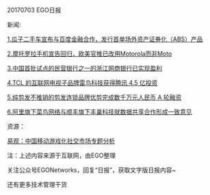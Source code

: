 20170703 EGO日报

新闻:

[1.瓜子二手车宣布与百度金融合作，发行首单场外资产证券化（ABS）产品](http://tech.qq.com/a/20170703/023567.htm)

[2.摩托罗拉手机宣告回归，欧美官推已改用Motorola而非Moto](http://tech.qq.com/a/20170702/007567.htm)

[3.中国首批试点的民营银行之一的浙江网商银行已实现盈利](http://tech.qq.com/a/20170703/022147.htm)

[4.TCL 的互联网电视子品牌雷鸟科技获得腾讯 4.5 亿投资](http://www.ifanr.com/865477)

[5.纯剪发不推销的剪发连锁品牌优剪完成数千万元人民币 A 轮融资](http://36kr.com/p/5081641.html)

[6.阿里旗下菜鸟网络与顺丰旗下丰巢科技就数据共享合作形成一致意见](http://view.inews.qq.com/a/TEC2017070303379302)

资源：

[易观：中国移动游戏化社交市场专题分析](https://www.analysys.cn/analysis/8/details?articleId=1000813)

注：上述内容来源于互联网，由EGO整理

关注公众号EGONetworks，回复“日报”，获取文字版日报内容~

还有更多技术管理干货
